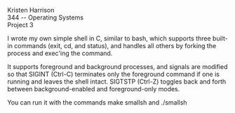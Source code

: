 Kristen Harrison  
344 -- Operating Systems  
Project 3  
  
I wrote my own simple shell in C, similar to bash, which supports three built-in commands (exit, cd, and status), and handles all others by forking the process and exec'ing the command.   

It supports foreground and background processes, and signals are modified so that SIGINT (Ctrl-C) terminates only the foreground command if one is running and leaves the shell intact. SIGTSTP (Ctrl-Z) toggles back and forth between background-enabled and foreground-only modes.   
  
You can run it with the commands  make smallsh  and  ./smallsh    
